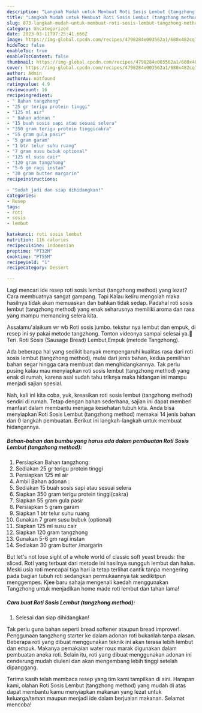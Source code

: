 ```yaml
---
description: "Langkah Mudah untuk Membuat Roti Sosis Lembut (tangzhong method) yang Menggugah Selera, Buat Buka Puasa Enak Banget"
title: "Langkah Mudah untuk Membuat Roti Sosis Lembut (tangzhong method) yang Menggugah Selera, Buat Buka Puasa Enak Banget"
slug: 873-langkah-mudah-untuk-membuat-roti-sosis-lembut-tangzhong-method-yang-menggugah-selera-buat-buka-puasa-enak-banget
category: Uncategorized
date: 2023-03-11T07:25:41.666Z
image: https://img-global.cpcdn.com/recipes/4798284e003562a1/680x482cq70/roti-sosis-lembut-tangzhong-method-foto-resep-utama.jpg
hideToc: false
enableToc: true
enableTocContent: false
thumbnail: https://img-global.cpcdn.com/recipes/4798284e003562a1/680x482cq70/roti-sosis-lembut-tangzhong-method-foto-resep-utama.jpg
cover: https://img-global.cpcdn.com/recipes/4798284e003562a1/680x482cq70/roti-sosis-lembut-tangzhong-method-foto-resep-utama.jpg
author: Admin
authorAv: notfound
ratingvalue: 4.9
reviewcount: 16
recipeingredient:
- " Bahan tangzhong"
- "25 gr terigu protein tinggi"
- "125 ml air"
- " Bahan adonan "
- "15 buah sosis sapi atau sesuai selera"
- "350 gram terigu protein tinggicakra"
- "55 gram gula pasir"
- "5 gram garam"
- "1 btr telur suhu ruang"
- "7 gram susu bubuk optional"
- "125 ml susu cair"
- "120 gram tangzhong"
- "5-6 gm ragi instan"
- "30 gram butter margarin"
recipeinstructions:

- "Sudah jadi dan siap dihidangkan!"
categories:
- Resep
tags:
- roti
- sosis
- lembut

katakunci: roti sosis lembut 
nutrition: 116 calories
recipecuisine: Indonesian
preptime: "PT32M"
cooktime: "PT55M"
recipeyield: "1"
recipecategory: Dessert

---
```



Lagi mencari ide resep roti sosis lembut (tangzhong method) yang lezat? Cara membuatnya sangat gampang. Tapi Kalau keliru mengolah maka hasilnya tidak akan memuaskan dan bahkan tidak sedap. Padahal roti sosis lembut (tangzhong method) yang enak seharusnya memiliki aroma dan rasa yang mampu memancing selera kita.


Assalamu&#39;alaikum wr wb Roti sosis jumbo. tekstur nya lembut dan empuk, di resep ini sy pakai metode tangzhong. Tonton videonya sampai selesai ya.🙏 Teri. Roti Sosis (Sausage Bread) Lembut,Empuk (metode Tangzhong).

Ada beberapa hal yang sedikit banyak mempengaruhi kualitas rasa dari roti sosis lembut (tangzhong method), mulai dari jenis bahan, kedua pemilihan bahan segar hingga cara membuat dan menghidangkannya. Tak perlu pusing kalau mau menyiapkan roti sosis lembut (tangzhong method) yang enak di rumah, karena asal sudah tahu triknya maka hidangan ini mampu menjadi sajian spesial.


Nah, kali ini kita coba, yuk, kreasikan roti sosis lembut (tangzhong method) sendiri di rumah. Tetap dengan bahan sederhana, sajian ini dapat memberi manfaat dalam membantu menjaga kesehatan tubuh kita. Anda bisa menyiapkan Roti Sosis Lembut (tangzhong method) memakai 14 jenis bahan dan 0 langkah pembuatan. Berikut ini langkah-langkah untuk membuat hidangannya.

<!--inarticleads1-->

##### Bahan-bahan dan bumbu yang harus ada dalam pembuatan Roti Sosis Lembut (tangzhong method):

1. Persiapkan  Bahan tangzhong:
1. Sediakan 25 gr terigu protein tinggi
1. Persiapkan 125 ml air
1. Ambil  Bahan adonan :
1. Sediakan 15 buah sosis sapi atau sesuai selera
1. Siapkan 350 gram terigu protein tinggi(cakra)
1. Siapkan 55 gram gula pasir
1. Persiapkan 5 gram garam
1. Siapkan 1 btr telur suhu ruang
1. Gunakan 7 gram susu bubuk (optional)
1. Siapkan 125 ml susu cair
1. Siapkan 120 gram tangzhong
1. Gunakan 5-6 gm ragi instan
1. Sediakan 30 gram butter /margarin


But let&#39;s not lose sight of a whole world of classic soft yeast breads: the sliced. Roti yang terbuat dari metode ini hasilnya sungguh lembut dan halus. Meski usia roti mencapai tiga hari ia tetap terlihat cantik tanpa mengering pada bagian tubuh roti sedangkan permukaannya tak sedikitpun menggempes. Kjee baru sahaja mengenali kaedah menggunakan Tangzhong untuk menjadikan home made roti lembut dan tahan lama! 

<!--inarticleads2-->

##### Cara buat Roti Sosis Lembut (tangzhong method):


1. Selesai dan siap dihidangkan!

Tak perlu guna bahan seperti bread softener ataupun bread improver!. Penggunaan tangzhong starter ke dalam adonan roti bukanlah tanpa alasan. Beberapa roti yang dibuat menggunakan teknik ini akan terasa lebih lembut dan empuk. Makanya pemakaian water roux marak digunakan dalam pembuatan aneka roti. Selain itu, roti yang dibuat menggunakan adonan ini cenderung mudah diuleni dan akan mengembang lebih tinggi setelah dipanggang. 

Terima kasih telah membaca resep yang tim kami tampilkan di sini. Harapan kami, olahan Roti Sosis Lembut (tangzhong method) yang mudah di atas dapat membantu kamu menyiapkan makanan yang lezat untuk keluarga/teman maupun menjadi ide dalam berjualan makanan. Selamat mencoba!
